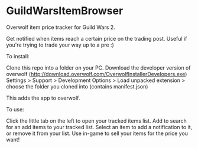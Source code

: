 # GuildWarsItemBrowser
Overwolf item price tracker for Guild Wars 2.

Get notified when items reach a certain price on the trading post. 
Useful if you're trying to trade your way up to a pre :)

To install: 

Clone this repo into a folder on your PC.
Download the developer version of overwolf (http://download.overwolf.com/OverwolfInstallerDevelopers.exe)
Settings > Support > Development Options > Load unpacked extension > choose the folder you cloned into (contains manifest.json)

This adds the app to overwolf. 

To use: 

Click the little tab on the left to open your tracked items list. 
Add to search for an add items to your tracked list.
Select an item to add a notification to it, or remove it from your list. 
Use in-game to sell your items for the price you want!
